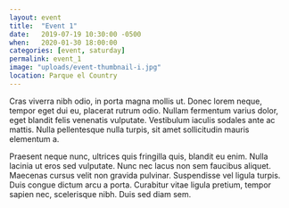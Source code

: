 ```yaml
---
layout: event
title:  "Event 1"
date:   2019-07-19 10:30:00 -0500
when:   2020-01-30 18:00:00
categories: [event, saturday]
permalink: event_1
image: "uploads/event-thumbnail-i.jpg"
location: Parque el Country
---
```

Cras viverra nibh odio, in porta magna mollis ut. Donec lorem neque, tempor eget dui eu, placerat rutrum odio. Nullam fermentum varius dolor, eget blandit felis venenatis vulputate. Vestibulum iaculis sodales ante ac mattis. Nulla pellentesque nulla turpis, sit amet sollicitudin mauris elementum a.

Praesent neque nunc, ultrices quis fringilla quis, blandit eu enim. Nulla lacinia ut eros sed vulputate. Nunc nec lacus non sem faucibus aliquet. Maecenas cursus velit non gravida pulvinar. Suspendisse vel ligula turpis. Duis congue dictum arcu a porta. Curabitur vitae ligula pretium, tempor sapien nec, scelerisque nibh. Duis sed diam sem.